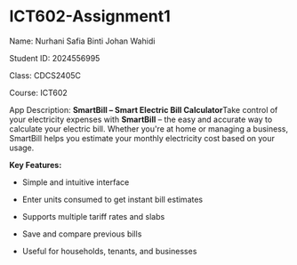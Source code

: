 # ICT602-Assignment1

Name: Nurhani Safia Binti Johan Wahidi

Student ID: 2024556995

Class: CDCS2405C

Course: ICT602

App Description: **SmartBill – Smart Electric Bill Calculator**Take control of your electricity expenses with **SmartBill** – the easy and accurate way to calculate your electric bill. Whether you're at home or managing a business, SmartBill helps you estimate your monthly electricity cost based on your usage.

**Key Features:**

*   Simple and intuitive interface
    
*   Enter units consumed to get instant bill estimates
    
*   Supports multiple tariff rates and slabs
    
*   Save and compare previous bills
    
*   Useful for households, tenants, and businesses
